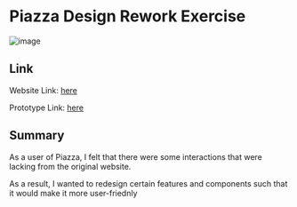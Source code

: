 # Piazza Design Rework Exercise 

![image](https://user-images.githubusercontent.com/42912708/99150189-be6e8f80-26cd-11eb-940f-f75176c6229b.png)


## Link 

Website Link: [here](https://seanlowjk.github.io/piazza-rework/index.html)

Prototype Link: [here](https://www.figma.com/proto/q9RIUvkZb1OPE3PA3rLMvL/CS3240-Piazza-Components?node-id=145%3A7637&scaling=contain)

## Summary 

As a user of Piazza, I felt that there were some interactions that were lacking from the original website. 

As a result, I wanted to redesign certain features and components such that it would make it 
more user-friednly 


